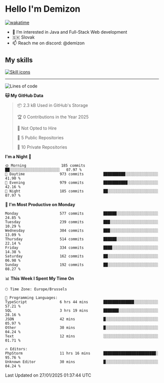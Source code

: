 # Hello I'm Demizon
[![wakatime](https://wakatime.com/badge/user/6ad1949f-d6d7-44f9-9eee-c35e54cc499b.svg)](https://wakatime.com/@6ad1949f-d6d7-44f9-9eee-c35e54cc499b)
- 👀 I’m interested in Java and Full-Stack Web development
- 🇸🇰 Slovak
- 📫 Reach me on discord: @demizon

## My skills
[![Skill icons](https://skillicons.dev/icons?i=java,js,ts,html,css,react,nextjs,tailwind,supabase,py,git,docker,linux,mysql,postgres,mongo&theme=dark)](https://github.com/Demizon3433)

---

<!--START_SECTION:waka-->
![Lines of code](https://img.shields.io/badge/From%20Hello%20World%20I%27ve%20Written-726.2%20thousand%20lines%20of%20code-blue)

**🐱 My GitHub Data** 

> 📦 2.3 kB Used in GitHub's Storage 
 > 
> 🏆 0 Contributions in the Year 2025
 > 
> 🚫 Not Opted to Hire
 > 
> 📜 5 Public Repositories 
 > 
> 🔑 10 Private Repositories 
 > 
**I'm a Night 🦉** 

```text
🌞 Morning                185 commits         ██░░░░░░░░░░░░░░░░░░░░░░░   07.97 % 
🌆 Daytime                973 commits         ██████████░░░░░░░░░░░░░░░   41.90 % 
🌃 Evening                979 commits         ███████████░░░░░░░░░░░░░░   42.16 % 
🌙 Night                  185 commits         ██░░░░░░░░░░░░░░░░░░░░░░░   07.97 % 
```
📅 **I'm Most Productive on Monday** 

```text
Monday                   577 commits         ██████░░░░░░░░░░░░░░░░░░░   24.85 % 
Tuesday                  239 commits         ███░░░░░░░░░░░░░░░░░░░░░░   10.29 % 
Wednesday                304 commits         ███░░░░░░░░░░░░░░░░░░░░░░   13.09 % 
Thursday                 514 commits         ██████░░░░░░░░░░░░░░░░░░░   22.14 % 
Friday                   334 commits         ████░░░░░░░░░░░░░░░░░░░░░   14.38 % 
Saturday                 162 commits         ██░░░░░░░░░░░░░░░░░░░░░░░   06.98 % 
Sunday                   192 commits         ██░░░░░░░░░░░░░░░░░░░░░░░   08.27 % 
```


📊 **This Week I Spent My Time On** 

```text
🕑︎ Time Zone: Europe/Brussels

💬 Programming Languages: 
TypeScript               6 hrs 44 mins       ██████████████░░░░░░░░░░░   57.21 % 
SQL                      3 hrs 19 mins       ███████░░░░░░░░░░░░░░░░░░   28.16 % 
JSON                     42 mins             █░░░░░░░░░░░░░░░░░░░░░░░░   05.97 % 
Other                    30 mins             █░░░░░░░░░░░░░░░░░░░░░░░░   04.24 % 
Text                     12 mins             ░░░░░░░░░░░░░░░░░░░░░░░░░   01.71 % 

🔥 Editors: 
PhpStorm                 11 hrs 16 mins      ████████████████████████░   95.76 % 
Unknown Editor           30 mins             █░░░░░░░░░░░░░░░░░░░░░░░░   04.24 % 
```


 Last Updated on 27/01/2025 01:37:44 UTC
<!--END_SECTION:waka-->
